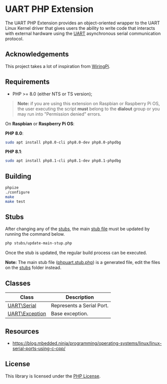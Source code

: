 # UART PHP Extension

The UART PHP Extension provides an object-oriented wrapper to the UART Linux Kernel driver that gives users the ability
to write code that interacts with external hardware using the
[UART](https://en.wikipedia.org/wiki/Universal_asynchronous_receiver-transmitter) asynchronous serial communication
protocol.

## Acknowledgements

This project takes a lot of inspiration from [WiringPi](http://wiringpi.com).

## Requirements

- PHP >= 8.0 (either NTS or TS version);

> **Note:** if you are using this extension on Raspbian or Raspberry Pi OS, the user executing the script **must**
> belong to the **dialout** group or you may run into "Permission denied" errors.

On **Raspbian** or **Raspberry Pi OS**:

**PHP 8.0**:
```bash
sudo apt install php8.0-cli php8.0-dev php8.0-phpdbg
```

**PHP 8.1**:
```bash
sudo apt install php8.1-cli php8.1-dev php8.1-phpdbg
```

## Building

```bash
phpize
./configure
make
make test
```

## Stubs

After changing any of the [stubs](stubs/), the main [stub file](phpuart.stub.php) must be updated by running the command below.

```bash
php stubs/update-main-stup.php
```

Once the stub is updated, the regular build process can be executed.

**Note:** The main stub file ([phpuart.stub.php](phpuart.stub.php)) is a generated file, edit the files on the [stubs](stubs/) folder instead.

## Classes

Class                                 | Description
--------------------------------------|------------
[UART\Serial](stubs/Serial.php)       | Represents a Serial Port.
[UART\Exception](stubs/Exception.php) | Base exception.

## Resources

- https://blog.mbedded.ninja/programming/operating-systems/linux/linux-serial-ports-using-c-cpp/

## License

This library is licensed under the [PHP License](LICENSE).
